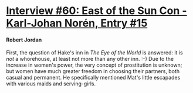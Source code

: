 # [Interview #60: East of the Sun Con - Karl-Johan Norén, Entry #15](https://www.theoryland.com/intvmain.php?i=60#15)

#### Robert Jordan

First, the question of Hake's inn in
*The Eye of the World*
is answered: it is
*not*
a whorehouse, at least not more than any other inn. :-) Due to the increase in women's power, the very concept of prostitution is unknown; but women have much greater freedom in choosing their partners, both casual and permanent. He specifically mentioned Mat's little escapades with various maids and serving-girls.

